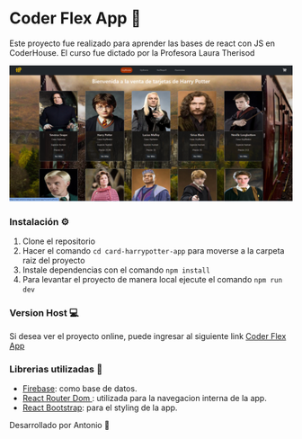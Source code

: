 # Coder Flex App 🛒

Este proyecto fue realizado para aprender las bases de react con JS en CoderHouse. 
El curso fue dictado por la Profesora Laura Therisod

![app](/public/Img/Capturaweb.png)


### Instalación ⚙️

1. Clone el repositorio
2. Hacer el comando `cd card-harrypotter-app` para moverse a la carpeta raiz del proyecto
3. Instale dependencias con el comando `npm install`
4. Para levantar el proyecto de manera local ejecute el comando `npm run dev`


### Version Host 💻
Si desea ver el proyecto online, puede ingresar al siguiente link [Coder Flex App](https://react-antonio-araujo-app.vercel.app/)


### Librerias utilizadas 📖


- [Firebase](https://firebase.google.com/): como base de datos.
- [React Router Dom ](https://reactrouter.com/): utilizada para la navegacion interna de la app.
- [React Bootstrap](https://react-bootstrap.netlify.app/): para el styling de la app.


Desarrollado por Antonio 🤭